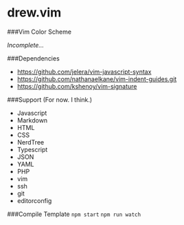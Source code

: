 drew.vim
===================

###Vim Color Scheme

*Incomplete...*

###Dependencies
- https://github.com/jelera/vim-javascript-syntax
- https://github.com/nathanaelkane/vim-indent-guides.git
- https://github.com/kshenoy/vim-signature

###Support (For now. I think.)
- Javascript
- Markdown
- HTML
- CSS
- NerdTree
- Typescript
- JSON
- YAML
- PHP
- vim
- ssh 
- git 
- editorconfig

###Compile Template
`npm start`
`npm run watch`
